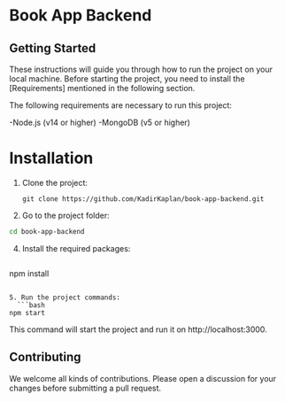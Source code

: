 # Book App Backend

## Getting Started

These instructions will guide you through how to run the project on your local machine. Before starting the project, you need to install the [Requirements] mentioned in the following section.

The following requirements are necessary to run this project:

-Node.js (v14 or higher)
-MongoDB (v5 or higher)

# Installation

1. Clone the project:
   ```
   git clone https://github.com/KadirKaplan/book-app-backend.git
   ```
   
3. Go to the project folder:
 ```bash
cd book-app-backend
```
   
4. Install the required packages:
   ```bash
npm install
```

5. Run the project commands:
  ```bash
npm start
```
   
   This command will start the project and run it on http://localhost:3000.

## Contributing

We welcome all kinds of contributions. Please open a discussion for your changes before submitting a pull request.
